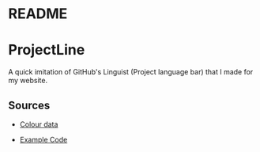 # README

# ProjectLine

A quick imitation of GitHub's Linguist (Project language bar) that I made for my website.

## Sources

- [Colour data](https://raw.githubusercontent.com/ozh/github-colors/master/colors.json)

- [Example Code](https://medium.com/@bruno.raljic/animated-multi-part-progress-bar-made-from-scratch-with-reactjs-and-css-9c1d6a4dbef7)
